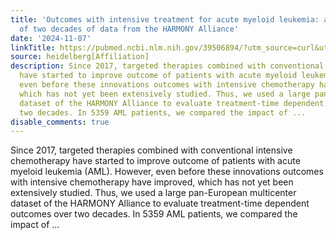 ```yaml
---
title: 'Outcomes with intensive treatment for acute myeloid leukemia: an analysis
  of two decades of data from the HARMONY Alliance'
date: '2024-11-07'
linkTitle: https://pubmed.ncbi.nlm.nih.gov/39506894/?utm_source=curl&utm_medium=rss&utm_campaign=pubmed-2&utm_content=1FakS-2QOkCT8HsMOQP1bCRQ4YzyumYOmxmF0moLsQ3dFB1E9V&fc=20220326224207&ff=20241107171252&v=2.18.0.post9+e462414
source: heidelberg[Affiliation]
description: Since 2017, targeted therapies combined with conventional intensive chemotherapy
  have started to improve outcome of patients with acute myeloid leukemia (AML). However,
  even before these innovations outcomes with intensive chemotherapy have improved,
  which has not yet been extensively studied. Thus, we used a large pan-European multicenter
  dataset of the HARMONY Alliance to evaluate treatment-time dependent outcomes over
  two decades. In 5359 AML patients, we compared the impact of ...
disable_comments: true
---
```

Since 2017, targeted therapies combined with conventional intensive chemotherapy have started to improve outcome of patients with acute myeloid leukemia (AML). However, even before these innovations outcomes with intensive chemotherapy have improved, which has not yet been extensively studied. Thus, we used a large pan-European multicenter dataset of the HARMONY Alliance to evaluate treatment-time dependent outcomes over two decades. In 5359 AML patients, we compared the impact of ...